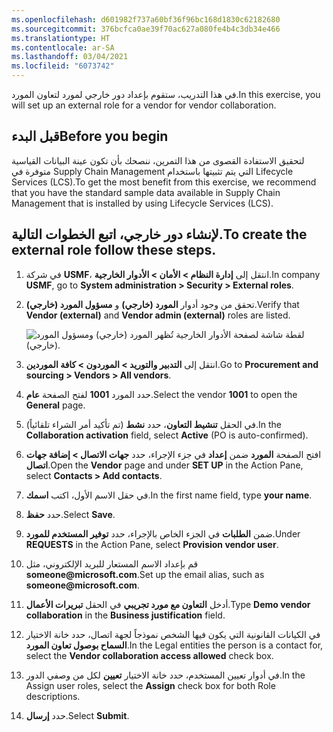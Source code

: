 ```yaml
---
ms.openlocfilehash: d601982f737a60bf36f96bc168d1830c62182680
ms.sourcegitcommit: 376bcfca0ae39f70ac627a080fe4b4c3db34e466
ms.translationtype: HT
ms.contentlocale: ar-SA
ms.lasthandoff: 03/04/2021
ms.locfileid: "6073742"
---
```

<span data-ttu-id="7b328-101">في هذا التدريب، ستقوم بإعداد دور خارجي لمورد لتعاون المورد.</span><span class="sxs-lookup"><span data-stu-id="7b328-101">In this exercise, you will set up an external role for a vendor for vendor collaboration.</span></span>

## <a name="before-you-begin"></a><span data-ttu-id="7b328-102">قبل البدء</span><span class="sxs-lookup"><span data-stu-id="7b328-102">Before you begin</span></span> 

<span data-ttu-id="7b328-103">لتحقيق الاستفادة القصوى من هذا التمرين، ننصحك بأن تكون عينة البيانات القياسية متوفرة في Supply Chain Management التي يتم تثبيتها باستخدام Lifecycle Services ‏(LCS).</span><span class="sxs-lookup"><span data-stu-id="7b328-103">To get the most benefit from this exercise, we recommend that you have the standard sample data available in Supply Chain Management that is installed by using Lifecycle Services (LCS).</span></span>

## <a name="to-create-the-external-role-follow-these-steps"></a><span data-ttu-id="7b328-104">لإنشاء دور خارجي، اتبع الخطوات التالية.</span><span class="sxs-lookup"><span data-stu-id="7b328-104">To create the external role follow these steps.</span></span>

1.  <span data-ttu-id="7b328-105">في شركة **USMF**، انتقل إلى **إدارة النظام > الأمان > الأدوار الخارجية**.</span><span class="sxs-lookup"><span data-stu-id="7b328-105">In company **USMF**, go to **System administration > Security > External roles**.</span></span>
2.  <span data-ttu-id="7b328-106">تحقق من وجود أدوار **المورد (خارجي)** و **مسؤول المورد (خارجي)**.</span><span class="sxs-lookup"><span data-stu-id="7b328-106">Verify that **Vendor (external)** and **Vendor admin (external)** roles are listed.</span></span>

    ![لقطة شاشة لصفحة الأدوار الخارجية تُظهر المورد (خارجي) ومسؤول المورد (خارجي).](../media/external-roles.png)  

3.  <span data-ttu-id="7b328-108">انتقل إلى **التدبير والتوريد > الموردون > كافة الموردين**.</span><span class="sxs-lookup"><span data-stu-id="7b328-108">Go to **Procurement and sourcing > Vendors > All vendors**.</span></span>
4.  <span data-ttu-id="7b328-109">حدد المورد **1001** لفتح الصفحة **عام**.</span><span class="sxs-lookup"><span data-stu-id="7b328-109">Select the vendor **1001** to open the **General** page.</span></span>
5.  <span data-ttu-id="7b328-110">في الحقل **تنشيط التعاون**، حدد **نشط** (تم تأكيد أمر الشراء تلقائياً).</span><span class="sxs-lookup"><span data-stu-id="7b328-110">In the **Collaboration activation** field, select **Active** (PO is auto-confirmed).</span></span>
6.  <span data-ttu-id="7b328-111">افتح الصفحة **المورد** ضمن **إعداد** في جزء الإجراء، حدد **جهات الاتصال > إضافة جهات اتصال**.</span><span class="sxs-lookup"><span data-stu-id="7b328-111">Open the **Vendor** page and under **SET UP** in the Action Pane, select **Contacts > Add contacts**.</span></span>
7.  <span data-ttu-id="7b328-112">في حقل الاسم الأول، اكتب **اسمك**.</span><span class="sxs-lookup"><span data-stu-id="7b328-112">In the first name field, type **your name**.</span></span> 
8.  <span data-ttu-id="7b328-113">حدد **حفظ**.</span><span class="sxs-lookup"><span data-stu-id="7b328-113">Select **Save**.</span></span>
9.  <span data-ttu-id="7b328-114">ضمن **الطلبات** في الجزء الخاص بالإجراء، حدد **توفير المستخدم للمورد**.</span><span class="sxs-lookup"><span data-stu-id="7b328-114">Under **REQUESTS** in the Action Pane, select **Provision vendor user**.</span></span>
10. <span data-ttu-id="7b328-115">قم بإعداد الاسم المستعار للبريد الإلكتروني، مثل **someone&#064;microsoft.com**.</span><span class="sxs-lookup"><span data-stu-id="7b328-115">Set up the email alias, such as **someone&#064;microsoft.com**.</span></span>
11. <span data-ttu-id="7b328-116">أدخل **التعاون مع مورد تجريبي** في الحقل **تبريرات الأعمال**.</span><span class="sxs-lookup"><span data-stu-id="7b328-116">Type **Demo vendor collaboration** in the **Business justification** field.</span></span>
12. <span data-ttu-id="7b328-117">في الكيانات القانونية التي يكون فيها الشخص نموذجاً لجهة اتصال، حدد خانة الاختيار **السماح بوصول تعاون المورد**.</span><span class="sxs-lookup"><span data-stu-id="7b328-117">In the Legal entities the person is a contact for, select the **Vendor collaboration access allowed** check box.</span></span>
13. <span data-ttu-id="7b328-118">في أدوار تعيين المستخدم، حدد خانة الاختيار **تعيين** لكل من وصفي الدور.</span><span class="sxs-lookup"><span data-stu-id="7b328-118">In the Assign user roles, select the **Assign** check box for both Role descriptions.</span></span>
14. <span data-ttu-id="7b328-119">حدد **إرسال**.</span><span class="sxs-lookup"><span data-stu-id="7b328-119">Select **Submit**.</span></span>
